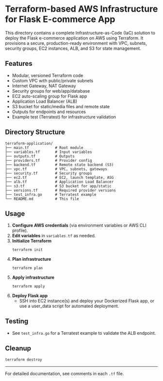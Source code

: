 # Terraform-based AWS Infrastructure for Flask E-commerce App

This directory contains a complete Infrastructure-as-Code (IaC) solution to deploy the Flask e-commerce application on AWS using Terraform. It provisions a secure, production-ready environment with VPC, subnets, security groups, EC2 instances, ALB, and S3 for state management.

## Features
- Modular, versioned Terraform code
- Custom VPC with public/private subnets
- Internet Gateway, NAT Gateway
- Security groups for web/app/database
- EC2 auto-scaling group for Flask app
- Application Load Balancer (ALB)
- S3 bucket for static/media files and remote state
- Outputs for endpoints and resources
- Example test (Terratest) for infrastructure validation

## Directory Structure
```
terraform-application/
├── main.tf            # Root module
├── variables.tf       # Input variables
├── outputs.tf         # Outputs
├── providers.tf       # Provider config
├── backend.tf         # Remote state backend (S3)
├── vpc.tf             # VPC, subnets, gateways
├── security.tf        # Security groups
├── ec2.tf             # EC2, launch template, ASG
├── alb.tf             # Application Load Balancer
├── s3.tf              # S3 bucket for app/static
├── versions.tf        # Required provider versions
├── test_infra.go      # Terratest example
└── README.md          # This file
```

## Usage

1. **Configure AWS credentials** (via environment variables or AWS CLI profile).
2. **Edit variables** in `variables.tf` as needed.
3. **Initialize Terraform**
   ```bash
   terraform init
   ```
4. **Plan infrastructure**
   ```bash
   terraform plan
   ```
5. **Apply infrastructure**
   ```bash
   terraform apply
   ```
6. **Deploy Flask app**
   - SSH into EC2 instance(s) and deploy your Dockerized Flask app, or use a user_data script for automated deployment.

## Testing
- See `test_infra.go` for a Terratest example to validate the ALB endpoint.

## Cleanup
```bash
terraform destroy
```

---

For detailed documentation, see comments in each `.tf` file.
